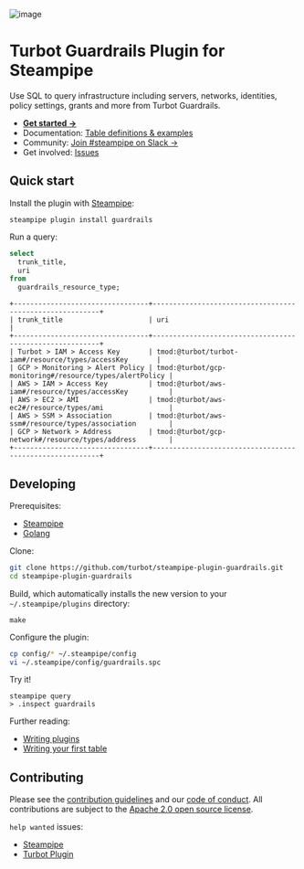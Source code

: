 ![image](https://hub.steampipe.io/images/plugins/turbot/guardrails-social-graphic.png)

# Turbot Guardrails Plugin for Steampipe

Use SQL to query infrastructure including servers, networks, identities, policy settings, grants and more from Turbot Guardrails.

- **[Get started →](https://hub.steampipe.io/plugins/turbot/guardrails)**
- Documentation: [Table definitions & examples](https://hub.steampipe.io/plugins/turbot/turbot/guardrails)
- Community: [Join #steampipe on Slack →](https:/turbot.com/community/join)
- Get involved: [Issues](https://github.com/turbot/steampipe-plugin-guardrails/issues)

## Quick start

Install the plugin with [Steampipe](https://steampipe.io):

```shell
steampipe plugin install guardrails
```

Run a query:

```sql
select
  trunk_title,
  uri
from
  guardrails_resource_type;
```

```
+---------------------------------+---------------------------------------------------------+
| trunk_title                     | uri                                                     |
+---------------------------------+---------------------------------------------------------+
| Turbot > IAM > Access Key       | tmod:@turbot/turbot-iam#/resource/types/accessKey       |
| GCP > Monitoring > Alert Policy | tmod:@turbot/gcp-monitoring#/resource/types/alertPolicy |
| AWS > IAM > Access Key          | tmod:@turbot/aws-iam#/resource/types/accessKey          |
| AWS > EC2 > AMI                 | tmod:@turbot/aws-ec2#/resource/types/ami                |
| AWS > SSM > Association         | tmod:@turbot/aws-ssm#/resource/types/association        |
| GCP > Network > Address         | tmod:@turbot/gcp-network#/resource/types/address        |
+---------------------------------+---------------------------------------------------------+
```

## Developing

Prerequisites:

- [Steampipe](https://steampipe.io/downloads)
- [Golang](https://golang.org/doc/install)

Clone:

```sh
git clone https://github.com/turbot/steampipe-plugin-guardrails.git
cd steampipe-plugin-guardrails
```

Build, which automatically installs the new version to your `~/.steampipe/plugins` directory:

```shell
make
```

Configure the plugin:

```sh
cp config/* ~/.steampipe/config
vi ~/.steampipe/config/guardrails.spc
```

Try it!

```shell
steampipe query
> .inspect guardrails
```

Further reading:

- [Writing plugins](https://steampipe.io/docs/develop/writing-plugins)
- [Writing your first table](https://steampipe.io/docs/develop/writing-your-first-table)

## Contributing

Please see the [contribution guidelines](https://github.com/turbot/steampipe/blob/main/CONTRIBUTING.md) and our [code of conduct](https://github.com/turbot/steampipe/blob/main/CODE_OF_CONDUCT.md). All contributions are subject to the [Apache 2.0 open source license](https://github.com/turbot/steampipe-plugin-guardrails/blob/main/LICENSE).

`help wanted` issues:

- [Steampipe](https://github.com/turbot/steampipe/labels/help%20wanted)
- [Turbot Plugin](https://github.com/turbot/steampipe-plugin-guardrails/labels/help%20wanted)
